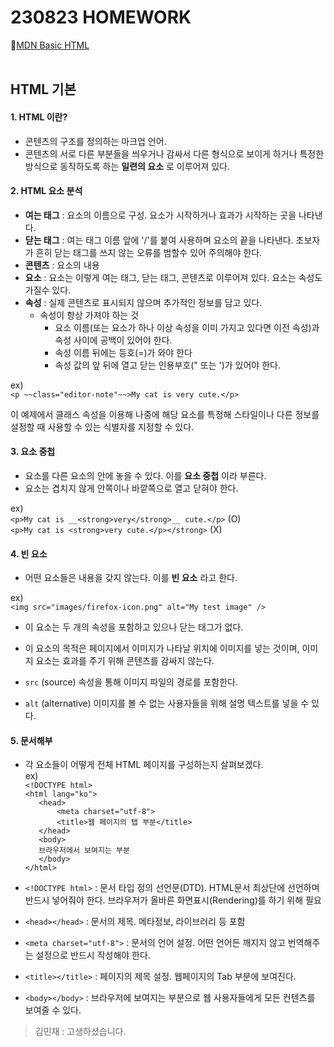 # 230823 HOMEWORK #

🤍[MDN Basic HTML](https://developer.mozilla.org/ko/docs/Learn/Getting_started_with_the_web/HTML_basics)<br>
<br>

## HTML 기본 ##


#### 1. HTML 이란? ####
* 콘텐츠의 구조를 정의하는 마크업 언어.
* 콘텐츠의 서로 다른 부분들을 씌우거나 감싸서 다른 형식으로 보이게 하거나 특정한 방식으로 동작하도록 하는 __일련의 요소__ 로 이루어져 있다.


#### 2. HTML 요소 분석 ####

* **여는 태그** : 요소의 이름으로 구성. 요소가 시작하거나 효과가 시작하는 곳을 나타낸다.
* **닫는 태그** : 여는 태그 이름 앞에 '/'를 붙여 사용하며 요소의 끝을 나타낸다. 초보자가 흔히 닫는 태그를 쓰지 않는 오류를 범할수 있어 주의해야 한다.
* **콘텐츠** : 요소의 내용
* **요소** : 요소는 이렇게 여는 태그, 닫는 태그, 콘텐츠로 이루어져 있다.
요소는 속성도 가질수 있다.
* **속성** : 실제 콘텐츠로 표시되지 않으며 추가적인 정보를 담고 있다.
	* 속성이 항상 가져야 하는 것
		* 요소 이름(또는 요소가 하나 이상 속성을 이미 가지고 있다면 이전 속성)과 속성 사이에 공백이 있어야 한다.
		* 속성 이름 뒤에는 등호(=)가 와야 한다
		* 속성 값의 앞 뒤에 열고 닫는 인용부호(" 또는 ')가 있어야 한다.

ex)<br>
`<p ~~class="editor-note"~~>My cat is very cute.</p>`

이 예제에서 클래스 속성을 이용해 나중에 해당 요소를 특정해 스타일이나 다른 정보를 설정할 때 사용할 수 있는 식별자를 지정할 수 있다.


#### 3. 요소 중첩 ####

* 요소를 다른 요소의 안에 놓을 수 있다. 이를 __요소 중첩__ 이라 부른다.
* 요소는 겹치지 않게 안쪽이나 바깥쪽으로 열고 닫혀야 한다.

ex)<br>
`<p>My cat is __<strong>very</strong>__ cute.</p>` (O)<br>
`<p>My cat is <strong>very cute.</p></strong>` (X)<br>


#### 4. 빈 요소 ####

* 어떤 요소들은 내용을 갖지 않는다. 이를 __빈 요소__ 라고 한다.

ex)<br>
`<img src="images/firefox-icon.png" alt="My test image" />`

* 이 요소는 두 개의 속성을 포함하고 있으나 닫는 태그가 없다.
* 이 요소의 목적은 페이지에서 이미지가 나타날 위치에 이미지를 넣는 것이며, 이미지 요소는 효과를 주기 위해 콘텐츠를 감싸지 않는다.

* `src` (source) 속성을 통해 이미지 파일의 경로를 포함한다.
* `alt` (alternative) 이미지를 볼 수 없는 사용자들을 위해 설명 텍스트를 넣을 수 있다.


#### 5. 문서해부 ####

* 각 요소들이 어떻게 전체 HTML 페이지를 구성하는지 살펴보겠다.<br>
ex)<br>
`<!DOCTYPE html>`<br>
`<html lang="ko">`<br>
`	<head>`<br>
`		<meta charset="utf-8">`<br>
`		<title>웹 페이지의 탭 부분</title>`<br>
`	</head>`<br>
`	<body>`<br>
`	브라우저에서 보여지는 부분`<br>
`	</body>`<br>
`</html>`<br>

* `<!DOCTYPE html>` : 문서 타입 정의 선언문(DTD). HTML문서 최상단에 선언하며 반드시 넣어줘야 한다. 브라우저가 올바른 화면표시(Rendering)를 하기 위해 필요
* `<head></head>` : 문서의 제목. 메타정보, 라이브러리 등 포함
* `<meta charset="utf-8">` : 문서의 언어 설정. 어떤 언어든 깨지지 않고 번역해주는 설정으로 반드시 작성해야 한다.
* `<title></title>` : 페이지의 제목 설정. 웹페이지의 Tab 부분에 보여진다.
* `<body></body>` : 브라우저에 보여지는 부분으로 웹 사용자들에게 모든 컨텐츠를 보여줄 수 있다.




> 김민재 : 고생하셨습니다.

